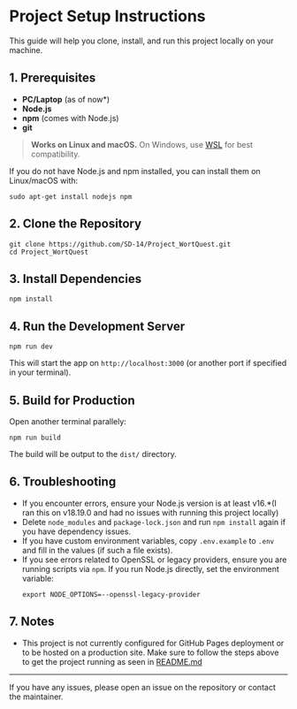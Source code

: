 # Project Setup Instructions

This guide will help you clone, install, and run this project locally on your machine.

## 1. Prerequisites
- **PC/Laptop** (as of now*)
- **Node.js**
- **npm** (comes with Node.js)
- **git**

> **Works on Linux and macOS.**
> On Windows, use [WSL](https://docs.microsoft.com/en-us/windows/wsl/) for best compatibility.

If you do not have Node.js and npm installed, you can install them on Linux/macOS with:

```
sudo apt-get install nodejs npm
```

## 2. Clone the Repository

```
git clone https://github.com/SD-14/Project_WortQuest.git
cd Project_WortQuest
```
## 3. Install Dependencies

```
npm install
```

## 4. Run the Development Server

```
npm run dev
```
This will start the app on `http://localhost:3000` (or another port if specified in your terminal).

## 5. Build for Production

Open another terminal parallely:

```
npm run build
```
The build will be output to the `dist/` directory.

## 6. Troubleshooting
- If you encounter errors, ensure your Node.js version is at least v16.*(I ran this on v18.19.0 and had no issues with running this project locally)
- Delete `node_modules` and `package-lock.json` and run `npm install` again if you have dependency issues.
- If you have custom environment variables, copy `.env.example` to `.env` and fill in the values (if such a file exists).
- If you see errors related to OpenSSL or legacy providers, ensure you are running scripts via `npm`. If you run Node.js directly, set the environment variable:
  ```
  export NODE_OPTIONS=--openssl-legacy-provider
  ```

## 7. Notes
- This project is not currently configured for GitHub Pages deployment or to be hosted on a production site. Make sure to follow the steps above to get the project running as seen in [README.md](./README.md)

---

If you have any issues, please open an issue on the repository or contact the maintainer.
